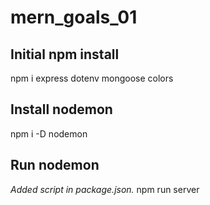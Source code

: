 # mern_goals_01

## Initial npm install
npm i express dotenv mongoose colors

## Install nodemon
npm i -D nodemon

## Run nodemon
*Added script in package.json.*
npm run server

